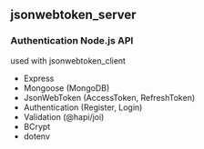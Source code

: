 ## jsonwebtoken_server

### Authentication Node.js API 
used with jsonwebtoken_client

- Express
- Mongoose (MongoDB)
- JsonWebToken (AccessToken, RefreshToken)
- Authentication (Register, Login)
- Validation (@hapi/joi)
- BCrypt
- dotenv